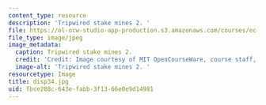 ```yaml
---
content_type: resource
description: 'Tripwired stake mines 2. '
file: https://ol-ocw-studio-app-production.s3.amazonaws.com/courses/ec-s06-design-for-demining-spring-2007/fbce208c643efabb3f1366e0e9d14981_disp34.jpg
file_type: image/jpeg
image_metadata:
  caption: Tripwired stake mines 2.
  credit: 'Credit: Image courtesy of MIT OpenCourseWare, course staff, and students.'
  image-alt: 'Tripwired stake mines 2. '
resourcetype: Image
title: disp34.jpg
uid: fbce208c-643e-fabb-3f13-66e0e9d14981
---
```

